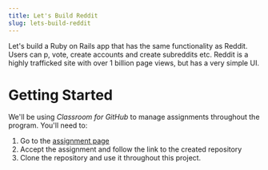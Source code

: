 ```yaml
---
title: Let's Build Reddit
slug: lets-build-reddit
---
```


Let's build a Ruby on Rails app that has the same functionality as Reddit. Users can p, vote, create accounts and create subreddits etc. Reddit is a highly trafficked site with over 1 billion page views, but has a very simple UI. 


Getting Started
==

We'll be using *Classroom for GitHub* to manage assignments throughout the program. You'll need to:

1. Go to the [assignment page]()
2. Accept the assignment and follow the link to the created repository
3. Clone the repository and use it throughout this project.





